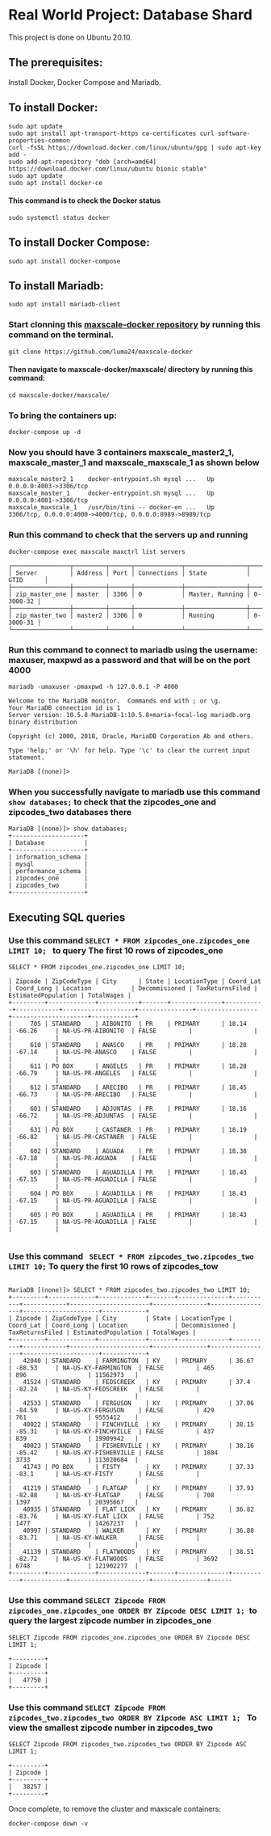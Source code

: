 # Real World Project: Database Shard
This project is done on Ubuntu 20.10.

## The prerequisites:
 Install Docker, Docker Compose and Mariadb.
 
## To install Docker:
```
sudo apt update
sudo apt install apt-transport-https ca-certificates curl software-properties-common
curl -fsSL https://download.docker.com/linux/ubuntu/gpg | sudo apt-key add -
sudo add-apt-repository "deb [arch=amd64] https://download.docker.com/linux/ubuntu bionic stable"
sudo apt update
sudo apt install docker-ce

```
#### This command is to check the Docker status 
```
sudo systemctl status docker
```
## To install Docker Compose:
```
sudo apt install docker-compose
```
## To install Mariadb:
```
sudo apt install mariadb-client
```
### Start clonning this [maxscale-docker repository](https://github.com/luma24/maxscale-docker) by running this command on the terminal.
```
git clone https://github.com/luma24/maxscale-docker
```
#### Then navigate to maxscale-docker/maxscale/ directory by running this command:
```
cd maxscale-docker/maxscale/
```
### To bring the containers up:
```
docker-compose up -d
```
### Now you should have 3 containers maxscale_master2_1, maxscale_master_1 and maxscale_maxscale_1 as shown below
```
maxscale_master2_1    docker-entrypoint.sh mysql ...   Up      0.0.0.0:4003->3306/tcp                                  
maxscale_master_1     docker-entrypoint.sh mysql ...   Up      0.0.0.0:4001->3306/tcp                                  
maxscale_maxscale_1   /usr/bin/tini -- docker-en ...   Up      3306/tcp, 0.0.0.0:4000->4000/tcp, 0.0.0.0:8989->8989/tcp

```
### Run this command to check that the servers up and running
```
docker-compose exec maxscale maxctrl list servers

┌────────────────┬─────────┬──────┬─────────────┬─────────────────┬───────────┐
│ Server         │ Address │ Port │ Connections │ State           │ GTID      │
├────────────────┼─────────┼──────┼─────────────┼─────────────────┼───────────┤
│ zip_master_one │ master  │ 3306 │ 0           │ Master, Running │ 0-3000-32 │
├────────────────┼─────────┼──────┼─────────────┼─────────────────┼───────────┤
│ zip_master_two │ master2 │ 3306 │ 0           │ Running         │ 0-3000-31 │
└────────────────┴─────────┴──────┴─────────────┴─────────────────┴───────────┘
```
### Run this command to connect to mariadb using the username: maxuser, maxpwd as a password and that will be on the port 4000
```
mariadb -umaxuser -pmaxpwd -h 127.0.0.1 -P 4000
```

```
Welcome to the MariaDB monitor.  Commands end with ; or \g.
Your MariaDB connection id is 1
Server version: 10.5.8-MariaDB-1:10.5.8+maria~focal-log mariadb.org binary distribution

Copyright (c) 2000, 2018, Oracle, MariaDB Corporation Ab and others.

Type 'help;' or '\h' for help. Type '\c' to clear the current input statement.

MariaDB [(none)]> 

```
### When you successfully navigate to mariadb use this command ```show databases;``` to check that the zipcodes_one and zipcodes_two databases there


```
MariaDB [(none)]> show databases;
+--------------------+
| Database           |
+--------------------+
| information_schema |
| mysql              |
| performance_schema |
| zipcodes_one       |
| zipcodes_two       |
+--------------------+

```
## Executing SQL queries
### Use this command ```SELECT * FROM zipcodes_one.zipcodes_one LIMIT 10; ``` to query The first 10 rows of zipcodes_one
```
SELECT * FROM zipcodes_one.zipcodes_one LIMIT 10;

| Zipcode | ZipCodeType | City      | State | LocationType | Coord_Lat | Coord_Long | Location           | Decommisioned | TaxReturnsFiled | EstimatedPopulation | TotalWages |
+---------+-------------+-----------+-------+--------------+-----------+------------+--------------------+---------------+-----------------+---------------------+------------+
|     705 | STANDARD    | AIBONITO  | PR    | PRIMARY      | 18.14     | -66.26     | NA-US-PR-AIBONITO  | FALSE         |                 |                     |            |
|     610 | STANDARD    | ANASCO    | PR    | PRIMARY      | 18.28     | -67.14     | NA-US-PR-ANASCO    | FALSE         |                 |                     |            |
|     611 | PO BOX      | ANGELES   | PR    | PRIMARY      | 18.28     | -66.79     | NA-US-PR-ANGELES   | FALSE         |                 |                     |            |
|     612 | STANDARD    | ARECIBO   | PR    | PRIMARY      | 18.45     | -66.73     | NA-US-PR-ARECIBO   | FALSE         |                 |                     |            |
|     601 | STANDARD    | ADJUNTAS  | PR    | PRIMARY      | 18.16     | -66.72     | NA-US-PR-ADJUNTAS  | FALSE         |                 |                     |            |
|     631 | PO BOX      | CASTANER  | PR    | PRIMARY      | 18.19     | -66.82     | NA-US-PR-CASTANER  | FALSE         |                 |                     |            |
|     602 | STANDARD    | AGUADA    | PR    | PRIMARY      | 18.38     | -67.18     | NA-US-PR-AGUADA    | FALSE         |                 |                     |            |
|     603 | STANDARD    | AGUADILLA | PR    | PRIMARY      | 18.43     | -67.15     | NA-US-PR-AGUADILLA | FALSE         |                 |                     |            |
|     604 | PO BOX      | AGUADILLA | PR    | PRIMARY      | 18.43     | -67.15     | NA-US-PR-AGUADILLA | FALSE         |                 |                     |            |
|     605 | PO BOX      | AGUADILLA | PR    | PRIMARY      | 18.43     | -67.15     | NA-US-PR-AGUADILLA | FALSE         |                 |                     |            |


```
### Use this command ``` SELECT * FROM zipcodes_two.zipcodes_two LIMIT 10;``` To query the first 10 rows of zipcodes_tow
```

MariaDB [(none)]> SELECT * FROM zipcodes_two.zipcodes_two LIMIT 10;
+---------+-------------+-------------+-------+--------------+-----------+------------+----------------------+---------------+-----------------+---------------------+------------+
| Zipcode | ZipCodeType | City        | State | LocationType | Coord_Lat | Coord_Long | Location             | Decommisioned | TaxReturnsFiled | EstimatedPopulation | TotalWages |
+---------+-------------+-------------+-------+--------------+-----------+------------+----------------------+---------------+-----------------+---------------------+------------+
|   42040 | STANDARD    | FARMINGTON  | KY    | PRIMARY      | 36.67     | -88.53     | NA-US-KY-FARMINGTON  | FALSE         | 465             | 896                 | 11562973   |
|   41524 | STANDARD    | FEDSCREEK   | KY    | PRIMARY      | 37.4      | -82.24     | NA-US-KY-FEDSCREEK   | FALSE         |                 |                     |            |
|   42533 | STANDARD    | FERGUSON    | KY    | PRIMARY      | 37.06     | -84.59     | NA-US-KY-FERGUSON    | FALSE         | 429             | 761                 | 9555412    |
|   40022 | STANDARD    | FINCHVILLE  | KY    | PRIMARY      | 38.15     | -85.31     | NA-US-KY-FINCHVILLE  | FALSE         | 437             | 839                 | 19909942   |
|   40023 | STANDARD    | FISHERVILLE | KY    | PRIMARY      | 38.16     | -85.42     | NA-US-KY-FISHERVILLE | FALSE         | 1884            | 3733                | 113020684  |
|   41743 | PO BOX      | FISTY       | KY    | PRIMARY      | 37.33     | -83.1      | NA-US-KY-FISTY       | FALSE         |                 |                     |            |
|   41219 | STANDARD    | FLATGAP     | KY    | PRIMARY      | 37.93     | -82.88     | NA-US-KY-FLATGAP     | FALSE         | 708             | 1397                | 20395667   |
|   40935 | STANDARD    | FLAT LICK   | KY    | PRIMARY      | 36.82     | -83.76     | NA-US-KY-FLAT LICK   | FALSE         | 752             | 1477                | 14267237   |
|   40997 | STANDARD    | WALKER      | KY    | PRIMARY      | 36.88     | -83.71     | NA-US-KY-WALKER      | FALSE         |                 |                     |            |
|   41139 | STANDARD    | FLATWOODS   | KY    | PRIMARY      | 38.51     | -82.72     | NA-US-KY-FLATWOODS   | FALSE         | 3692            | 6748                | 121902277  |
+---------+-------------+-------------+-------+--------------+-----------+------------+----------------------+---------------+------
```
### Use this command ```SELECT Zipcode FROM zipcodes_one.zipcodes_one ORDER BY Zipcode DESC LIMIT 1; ```to query the largest zipcode number in zipcodes_one
```
SELECT Zipcode FROM zipcodes_one.zipcodes_one ORDER BY Zipcode DESC LIMIT 1;

+---------+
| Zipcode |
+---------+
|   47750 |
+---------+

```
### Use this command ```SELECT Zipcode FROM zipcodes_two.zipcodes_two ORDER BY Zipcode ASC LIMIT 1; ```  To view the smallest zipcode number in zipcodes_two
```
SELECT Zipcode FROM zipcodes_two.zipcodes_two ORDER BY Zipcode ASC LIMIT 1;

+---------+
| Zipcode |
+---------+
|   38257 |
+---------+

```
Once complete, to remove the cluster and maxscale containers:

```
docker-compose down -v
```
